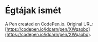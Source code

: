 # Égtájak ismét

A Pen created on CodePen.io. Original URL: [https://codepen.io/idoarn/pen/XWqaobo](https://codepen.io/idoarn/pen/XWqaobo).

